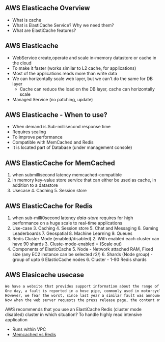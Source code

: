 ## AWS Elasticache Overview

* What is cache
* What is ElastiCache Service? Why we need them?
* What are ElastiCache features?

## AWS Elasticache

* WebService create,operate and scale in-memory datastore or cache in the cloud
* To make it faster (works similar to L2 cache, for applications)
* Most of the applications reads more than write data
* We can horizontally scale web layer, but we can't do the same for DB layer
  * Cache can reduce the load on the DB layer, cache can horizontally scale
* Managed Service (no patching, update)

## AWS Elasticache - When to use?

* When demand is Sub-millisecond response time
* Requires scaling
* To improve performance
* Compatible with MemCached and Redis
* It is located part of Database (under management console)


## AWS ElasticCache for MemCached
1. when submillisecond latency memcached-compatible
2. in memory key-value store service that can either be used as cache, in addition to a datastore
3. Usecase
   4. Caching
   5. Session store

## AWS ElasticCache for Redis
1. when sub-milli0second latency *data-store* requires for high performance on a huge scale to real-time applications
2. Use-case
   3. Caching
   4. Session store
   5. Chat and Messaging
   6. Gaming Leaderboards
   7. Geospatial
   8. Machine Learning
   9. Queues
1. Redis Cluster Mode (enabled/disabled)
   2. With enabled each cluster can have 90 shards
   3. Cluste-mode-enabled = (Scale out)
4. Components of ElasticCache
   5. Node - Network attached RAM, Fixed size (any EC2 instance can be selected r2/)
   6. Shards (Node group) - group of upto 6 ElasticCache nodes
   6. Cluster - 1-90 Redis shards

## AWS Elasicache usecase

```txt
We have a website that provides support information about the range of motorcycles that we sell worldwide. We've sold five million motorcycles since 2010. Our support website usually receives around 100 thousand hits a day, generally from people looking for information about the specifications of our motorcycles and user guides. 
One day, a fault is reported in a hose pipe, commonly used in motorcycle engines. Anyone who has a motorcycle wants to verify that their bike does not use this hose pipe. Luckily, our motorcycles do not use the faulty hose pipe, and we put out a press release stating that fact. 
However, we fear the worst, since last year a similar fault was announced and our website crashed when two million customers checked our website for information about the fault. This time, our website received seven million views, however, the website was able to respond and deliver on those requests, because after the site crashed last year, we implemented Amazon ElastiCache between the web server and the MySQL database, to cache website-based content. 
Now when the web server requests the press release page, the content of that page is delivered out of Amazon ElastiCache, reducing the amount of time it takes the web server to display the press release by removing the need for the web server to request the press release page content from the MySQL database.
```
AWS recommends that you use an ElastiCache Redis (cluster mode disabled) cluster in which situation?
To handle highly read intensive application
* Runs within VPC
* [Memcached vs Redis](https://aws.amazon.com/elasticache/redis-vs-memcached/)
